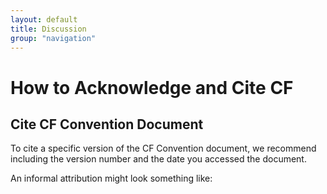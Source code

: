 ```yaml
---
layout: default
title: Discussion
group: "navigation"
---
```


# How to Acknowledge and Cite CF

## Cite CF Convention Document

To cite a specific version of the CF Convention document,
we recommend including the version number and the date you accessed the document.

An informal attribution might look something like:

